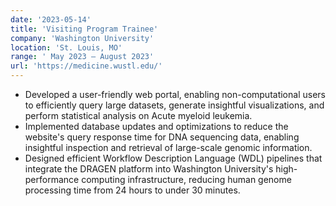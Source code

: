 ```yaml
---
date: '2023-05-14'
title: 'Visiting Program Trainee'
company: 'Washington University'
location: 'St. Louis, MO'
range: ' May 2023 — August 2023'
url: 'https://medicine.wustl.edu/'
---
```


- Developed a user-friendly web portal, enabling non-computational users to efficiently query large datasets, generate insightful visualizations, and perform statistical analysis on Acute myeloid leukemia.
- Implemented database updates and optimizations to reduce the website's query response time for DNA sequencing data, enabling insightful inspection and retrieval of large-scale genomic information.
- Designed efficient Workflow Description Language (WDL) pipelines that integrate the DRAGEN platform into Washington University's high-performance computing infrastructure, reducing human genome processing time from 24 hours to under 30 minutes.
